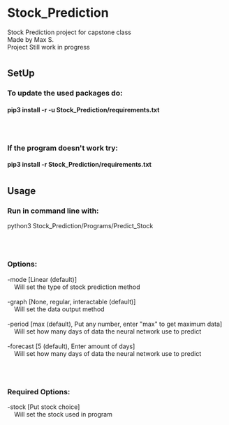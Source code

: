 # Stock_Prediction
 Stock Prediction project for capstone class
 <br />Made by Max S.
 <br />Project Still work in progress
 #
 ## SetUp
 ### To update the used packages do:
 #### pip3 install -r -u Stock_Prediction/requirements.txt
 ###### &nbsp;

 ### If the program doesn't work try:
 #### pip3 install -r Stock_Prediction/requirements.txt

 #
 ## Usage
 ### Run in command line with:
 python3 Stock_Prediction/Programs/Predict_Stock
 ###### &nbsp;
 ### Options:
 -mode [Linear (default)]
 <br /> &nbsp; &nbsp; Will set the type of stock prediction method
 <br /><br />
 -graph [None, regular, interactable (default)]
 <br /> &nbsp; &nbsp; Will set the data output method
 <br /><br />
  -period [max (default), Put any number, enter "max" to get maximum data]
 <br /> &nbsp; &nbsp; Will set how many days of data the neural network use to predict
 <br /><br />
 -forecast [5 (default), Enter amount of days]
 <br /> &nbsp; &nbsp; Will set how many days of data the neural network use to predict
###### &nbsp;
 ### Required Options:
 -stock [Put stock choice]
 <br /> &nbsp; &nbsp; Will set the stock used in program







